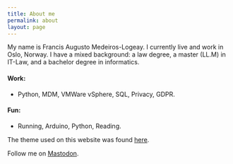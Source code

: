 ```yaml
---
title: About me
permalink: about
layout: page
---
```


My name is Francis Augusto Medeiros-Logeay. I currently live and work in Oslo, Norway.
I have a mixed background: a law degree, a master (LL.M) in IT-Law, and a bachelor degree in informatics. 

#### Work:

* Python, MDM, VMWare vSphere, SQL, Privacy, GDPR.

#### Fun:

* Running, Arduino, Python, Reading.

The theme used on this website was found [here](https://github.com/joshgerdes/jekyll-uno).

Follow me on <a rel="me" href="https://mastodon.babb.no/@francis">Mastodon</a>.
